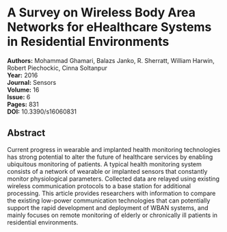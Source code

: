 # A Survey on Wireless Body Area Networks for eHealthcare Systems in Residential Environments

**Authors:** Mohammad Ghamari, Balazs Janko, R. Sherratt, William Harwin, Robert Piechockic, Cinna Soltanpur  
**Year:** 2016  
**Journal:** Sensors  
**Volume:** 16  
**Issue:** 6  
**Pages:** 831  
**DOI:** 10.3390/s16060831  

## Abstract
Current progress in wearable and implanted health monitoring technologies has strong potential to alter the future of healthcare services by enabling ubiquitous monitoring of patients. A typical health monitoring system consists of a network of wearable or implanted sensors that constantly monitor physiological parameters. Collected data are relayed using existing wireless communication protocols to a base station for additional processing. This article provides researchers with information to compare the existing low-power communication technologies that can potentially support the rapid development and deployment of WBAN systems, and mainly focuses on remote monitoring of elderly or chronically ill patients in residential environments.

